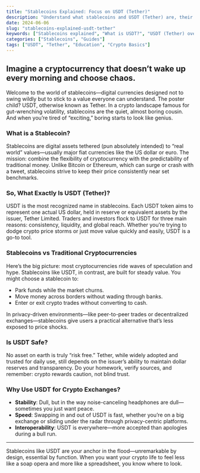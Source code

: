 ```yaml
---
title: "Stablecoins Explained: Focus on USDT (Tether)"
description: "Understand what stablecoins and USDT (Tether) are, their benefits, and why they matter—especially if your idea of risk management goes beyond crossing your fingers."
date: 2024-06-06
slug: "stablecoins-explained-usdt-tether"
keywords: ["Stablecoins explained", "What is USDT?", "USDT (Tether) overview", "Stablecoins vs cryptocurrencies", "Benefits of Tether"]
categories: ["Stablecoins", "Guides"]
tags: ["USDT", "Tether", "Education", "Crypto Basics"]
---
```


## Imagine a cryptocurrency that doesn’t wake up every morning and choose chaos.

Welcome to the world of stablecoins—digital currencies designed not to swing wildly but to stick to a value everyone can understand. The poster child? USDT, otherwise known as Tether. In a crypto landscape famous for gut-wrenching volatility, stablecoins are the quiet, almost boring cousin. And when you’re tired of “exciting,” boring starts to look like genius.

### What is a Stablecoin?

Stablecoins are digital assets tethered (pun absolutely intended) to “real world” values—usually major fiat currencies like the US dollar or euro. The mission: combine the flexibility of cryptocurrency with the predictability of traditional money. Unlike Bitcoin or Ethereum, which can surge or crash with a tweet, stablecoins strive to keep their price consistently near set benchmarks.

### So, What Exactly Is USDT (Tether)?

USDT is the most recognized name in stablecoins. Each USDT token aims to represent one actual US dollar, held in reserve or equivalent assets by the issuer, Tether Limited. Traders and investors flock to USDT for three main reasons: consistency, liquidity, and global reach. Whether you’re trying to dodge crypto price storms or just move value quickly and easily, USDT is a go-to tool.

### Stablecoins vs Traditional Cryptocurrencies

Here’s the big picture: most cryptocurrencies ride waves of speculation and hype. Stablecoins like USDT, in contrast, are built for steady value. You might choose a stablecoin to:

- Park funds while the market churns.
- Move money across borders without wading through banks.
- Enter or exit crypto trades without converting to cash.

In privacy-driven environments—like peer-to-peer trades or decentralized exchanges—stablecoins give users a practical alternative that’s less exposed to price shocks.

### Is USDT Safe?

No asset on earth is truly “risk free.” Tether, while widely adopted and trusted for daily use, still depends on the issuer’s ability to maintain dollar reserves and transparency. Do your homework, verify sources, and remember: crypto rewards caution, not blind trust.

### Why Use USDT for Crypto Exchanges?

- **Stability**: Dull, but in the way noise-canceling headphones are dull—sometimes you just want peace.
- **Speed**: Swapping in and out of USDT is fast, whether you’re on a big exchange or sliding under the radar through privacy-centric platforms.
- **Interoperability**: USDT is everywhere—more accepted than apologies during a bull run.

---

Stablecoins like USDT are your anchor in the flood—unremarkable by design, essential by function. When you want your crypto life to feel less like a soap opera and more like a spreadsheet, you know where to look.